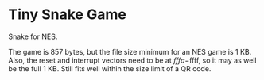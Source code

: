 # Tiny Snake Game
 Snake for NES.

 The game is 857 bytes, but the file size minimum for an NES game is 1 KB. Also, the reset and interrupt vectors need to be at $fffa-$ffff, so it may as well be the full 1 KB.
 Still fits well within the size limit of a QR code.
